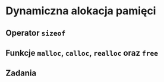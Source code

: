 Dynamiczna alokacja pamięci
=========================

Operator `sizeof`
-------------------------

Funkcje `malloc`, `calloc`, `realloc` oraz `free`
-------------------------

Zadania
-------------------------
